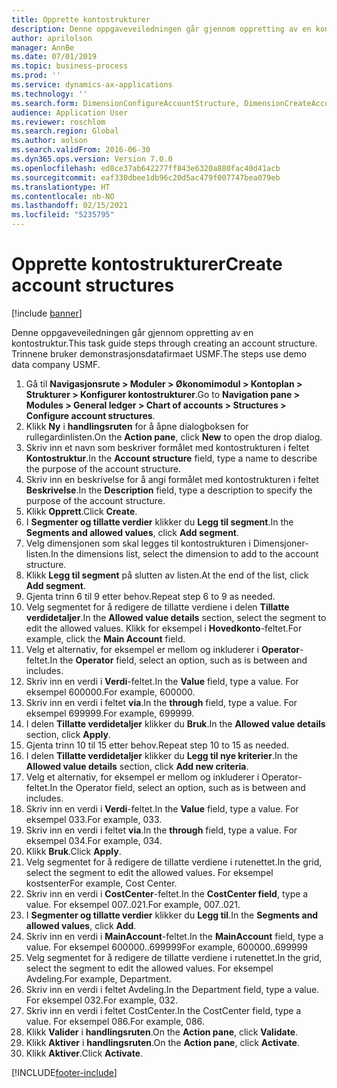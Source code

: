 ```yaml
---
title: Opprette kontostrukturer
description: Denne oppgaveveiledningen går gjennom oppretting av en kontostruktur.
author: aprilolson
manager: AnnBe
ms.date: 07/01/2019
ms.topic: business-process
ms.prod: ''
ms.service: dynamics-ax-applications
ms.technology: ''
ms.search.form: DimensionConfigureAccountStructure, DimensionCreateAccountStructure, DimensionHierarchyAddLevel, DimensionHierarchyConstraintActivate
audience: Application User
ms.reviewer: roschlom
ms.search.region: Global
ms.author: aolson
ms.search.validFrom: 2016-06-30
ms.dyn365.ops.version: Version 7.0.0
ms.openlocfilehash: ed8ce37ab642277ff843e6320a880fac40d41acb
ms.sourcegitcommit: eaf330dbee1db96c20d5ac479f007747bea079eb
ms.translationtype: HT
ms.contentlocale: nb-NO
ms.lasthandoff: 02/15/2021
ms.locfileid: "5235795"
---
```

# <a name="create-account-structures"></a><span data-ttu-id="5b247-103">Opprette kontostrukturer</span><span class="sxs-lookup"><span data-stu-id="5b247-103">Create account structures</span></span>

[!include [banner](../../includes/banner.md)]

<span data-ttu-id="5b247-104">Denne oppgaveveiledningen går gjennom oppretting av en kontostruktur.</span><span class="sxs-lookup"><span data-stu-id="5b247-104">This task guide steps through creating an account structure.</span></span> <span data-ttu-id="5b247-105">Trinnene bruker demonstrasjonsdatafirmaet USMF.</span><span class="sxs-lookup"><span data-stu-id="5b247-105">The steps use demo data company USMF.</span></span>

1. <span data-ttu-id="5b247-106">Gå til **Navigasjonsrute > Moduler > Økonomimodul > Kontoplan > Strukturer > Konfigurer kontostrukturer**.</span><span class="sxs-lookup"><span data-stu-id="5b247-106">Go to **Navigation pane > Modules > General ledger > Chart of accounts > Structures > Configure account structures**.</span></span>
2. <span data-ttu-id="5b247-107">Klikk **Ny** i **handlingsruten** for å åpne dialogboksen for rullegardinlisten.</span><span class="sxs-lookup"><span data-stu-id="5b247-107">On the **Action pane**, click **New** to open the drop dialog.</span></span>
3. <span data-ttu-id="5b247-108">Skriv inn et navn som beskriver formålet med kontostrukturen i feltet **Kontostruktur**.</span><span class="sxs-lookup"><span data-stu-id="5b247-108">In the **Account structure** field, type a name to describe the purpose of the account structure.</span></span>
4. <span data-ttu-id="5b247-109">Skriv inn en beskrivelse for å angi formålet med kontostrukturen i feltet **Beskrivelse**.</span><span class="sxs-lookup"><span data-stu-id="5b247-109">In the **Description** field, type a description to specify the purpose of the account structure.</span></span>
5. <span data-ttu-id="5b247-110">Klikk **Opprett**.</span><span class="sxs-lookup"><span data-stu-id="5b247-110">Click **Create**.</span></span>
6. <span data-ttu-id="5b247-111">I **Segmenter og tillatte verdier** klikker du **Legg til segment**.</span><span class="sxs-lookup"><span data-stu-id="5b247-111">In the **Segments and allowed values**, click **Add segment**.</span></span>
7. <span data-ttu-id="5b247-112">Velg dimensjonen som skal legges til kontostrukturen i Dimensjoner-listen.</span><span class="sxs-lookup"><span data-stu-id="5b247-112">In the dimensions list, select the dimension to add to the account structure.</span></span>
8. <span data-ttu-id="5b247-113">Klikk **Legg til segment** på slutten av listen.</span><span class="sxs-lookup"><span data-stu-id="5b247-113">At the end of the list, click **Add segment**.</span></span>
9. <span data-ttu-id="5b247-114">Gjenta trinn 6 til 9 etter behov.</span><span class="sxs-lookup"><span data-stu-id="5b247-114">Repeat step 6 to 9 as needed.</span></span>
10. <span data-ttu-id="5b247-115">Velg segmentet for å redigere de tillatte verdiene i delen **Tillatte verdidetaljer**.</span><span class="sxs-lookup"><span data-stu-id="5b247-115">In the **Allowed value details** section, select the segment to edit the allowed values.</span></span>
    <span data-ttu-id="5b247-116">Klikk for eksempel i **Hovedkonto**-feltet.</span><span class="sxs-lookup"><span data-stu-id="5b247-116">For example, click the **Main Account** field.</span></span>  
11. <span data-ttu-id="5b247-117">Velg et alternativ, for eksempel er mellom og inkluderer i **Operator**-feltet.</span><span class="sxs-lookup"><span data-stu-id="5b247-117">In the **Operator** field, select an option, such as is between and includes.</span></span>
12. <span data-ttu-id="5b247-118">Skriv inn en verdi i **Verdi**-feltet.</span><span class="sxs-lookup"><span data-stu-id="5b247-118">In the **Value** field, type a value.</span></span> <span data-ttu-id="5b247-119">For eksempel 600000.</span><span class="sxs-lookup"><span data-stu-id="5b247-119">For example, 600000.</span></span>  
13. <span data-ttu-id="5b247-120">Skriv inn en verdi i feltet **via**.</span><span class="sxs-lookup"><span data-stu-id="5b247-120">In the **through** field, type a value.</span></span> <span data-ttu-id="5b247-121">For eksempel 699999.</span><span class="sxs-lookup"><span data-stu-id="5b247-121">For example, 699999.</span></span>  
14. <span data-ttu-id="5b247-122">I delen **Tillatte verdidetaljer** klikker du **Bruk**.</span><span class="sxs-lookup"><span data-stu-id="5b247-122">In the **Allowed value details** section, click **Apply**.</span></span>
15. <span data-ttu-id="5b247-123">Gjenta trinn 10 til 15 etter behov.</span><span class="sxs-lookup"><span data-stu-id="5b247-123">Repeat step 10 to 15 as needed.</span></span>  
16. <span data-ttu-id="5b247-124">I delen **Tillatte verdidetaljer** klikker du **Legg til nye kriterier**.</span><span class="sxs-lookup"><span data-stu-id="5b247-124">In the **Allowed value details** section, click **Add new criteria**.</span></span>
17. <span data-ttu-id="5b247-125">Velg et alternativ, for eksempel er mellom og inkluderer i Operator-feltet.</span><span class="sxs-lookup"><span data-stu-id="5b247-125">In the Operator field, select an option, such as is between and includes.</span></span>
18. <span data-ttu-id="5b247-126">Skriv inn en verdi i **Verdi**-feltet.</span><span class="sxs-lookup"><span data-stu-id="5b247-126">In the **Value** field, type a value.</span></span> <span data-ttu-id="5b247-127">For eksempel 033.</span><span class="sxs-lookup"><span data-stu-id="5b247-127">For example, 033.</span></span>  
19. <span data-ttu-id="5b247-128">Skriv inn en verdi i feltet **via**.</span><span class="sxs-lookup"><span data-stu-id="5b247-128">In the **through** field, type a value.</span></span> <span data-ttu-id="5b247-129">For eksempel 034.</span><span class="sxs-lookup"><span data-stu-id="5b247-129">For example, 034.</span></span>  
20. <span data-ttu-id="5b247-130">Klikk **Bruk**.</span><span class="sxs-lookup"><span data-stu-id="5b247-130">Click **Apply**.</span></span>
21. <span data-ttu-id="5b247-131">Velg segmentet for å redigere de tillatte verdiene i rutenettet.</span><span class="sxs-lookup"><span data-stu-id="5b247-131">In the grid, select the segment to edit the allowed values.</span></span> <span data-ttu-id="5b247-132">For eksempel kostsenter</span><span class="sxs-lookup"><span data-stu-id="5b247-132">For example, Cost Center.</span></span>  
22. <span data-ttu-id="5b247-133">Skriv inn en verdi i **CostCenter**-feltet.</span><span class="sxs-lookup"><span data-stu-id="5b247-133">In the **CostCenter field**, type a value.</span></span> <span data-ttu-id="5b247-134">For eksempel 007..021.</span><span class="sxs-lookup"><span data-stu-id="5b247-134">For example, 007..021.</span></span>  
23. <span data-ttu-id="5b247-135">I **Segmenter og tillatte verdier** klikker du **Legg til**.</span><span class="sxs-lookup"><span data-stu-id="5b247-135">In the **Segments and allowed values**, click **Add**.</span></span>
24. <span data-ttu-id="5b247-136">Skriv inn en verdi i **MainAccount**-feltet.</span><span class="sxs-lookup"><span data-stu-id="5b247-136">In the **MainAccount** field, type a value.</span></span> <span data-ttu-id="5b247-137">For eksempel 600000..699999</span><span class="sxs-lookup"><span data-stu-id="5b247-137">For example, 600000..699999</span></span>  
25. <span data-ttu-id="5b247-138">Velg segmentet for å redigere de tillatte verdiene i rutenettet.</span><span class="sxs-lookup"><span data-stu-id="5b247-138">In the grid, select the segment to edit the allowed values.</span></span> <span data-ttu-id="5b247-139">For eksempel Avdeling.</span><span class="sxs-lookup"><span data-stu-id="5b247-139">For example, Department.</span></span>  
26. <span data-ttu-id="5b247-140">Skriv inn en verdi i feltet Avdeling.</span><span class="sxs-lookup"><span data-stu-id="5b247-140">In the Department field, type a value.</span></span> <span data-ttu-id="5b247-141">For eksempel 032.</span><span class="sxs-lookup"><span data-stu-id="5b247-141">For example, 032.</span></span>  
27. <span data-ttu-id="5b247-142">Skriv inn en verdi i feltet CostCenter.</span><span class="sxs-lookup"><span data-stu-id="5b247-142">In the CostCenter field, type a value.</span></span> <span data-ttu-id="5b247-143">For eksempel 086.</span><span class="sxs-lookup"><span data-stu-id="5b247-143">For example, 086.</span></span>  
28. <span data-ttu-id="5b247-144">Klikk **Valider** i **handlingsruten**.</span><span class="sxs-lookup"><span data-stu-id="5b247-144">On the **Action pane**, click **Validate**.</span></span>
29. <span data-ttu-id="5b247-145">Klikk **Aktiver** i **handlingsruten**.</span><span class="sxs-lookup"><span data-stu-id="5b247-145">On the **Action pane**, click **Activate**.</span></span>
30. <span data-ttu-id="5b247-146">Klikk **Aktiver**.</span><span class="sxs-lookup"><span data-stu-id="5b247-146">Click **Activate**.</span></span>



[!INCLUDE[footer-include](../../../includes/footer-banner.md)]